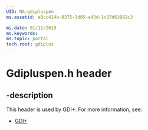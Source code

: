 ```yaml
---
UID: NA:gdipluspen
ms.assetid: e8cc414b-0375-3d05-a43d-1c37d63982c3

ms.date: 01/11/2019
ms.keywords: 
ms.topic: portal
tech.root: gdiplus
---
```


# Gdipluspen.h header


## -description


This header is used by GDI+. For more information, see:

- [GDI+](../_gdiplus/index.md)


